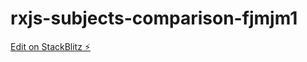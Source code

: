 # rxjs-subjects-comparison-fjmjm1

[Edit on StackBlitz ⚡️](https://stackblitz.com/edit/rxjs-subjects-comparison-fjmjm1)